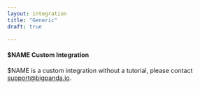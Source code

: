 ```yaml
---
layout: integration 
title: "Generic"
draft: true

---
```


#### $NAME Custom Integration

$NAME is a custom integration without a tutorial, please contact [support@bigpanda.io](mailto:support@bigpanda.io).
